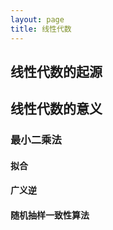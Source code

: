 ```yaml
---
layout: page
title: 线性代数
---
```


## 线性代数的起源

## 线性代数的意义

### 最小二乘法

#### 拟合

#### 广义逆

#### 随机抽样一致性算法
